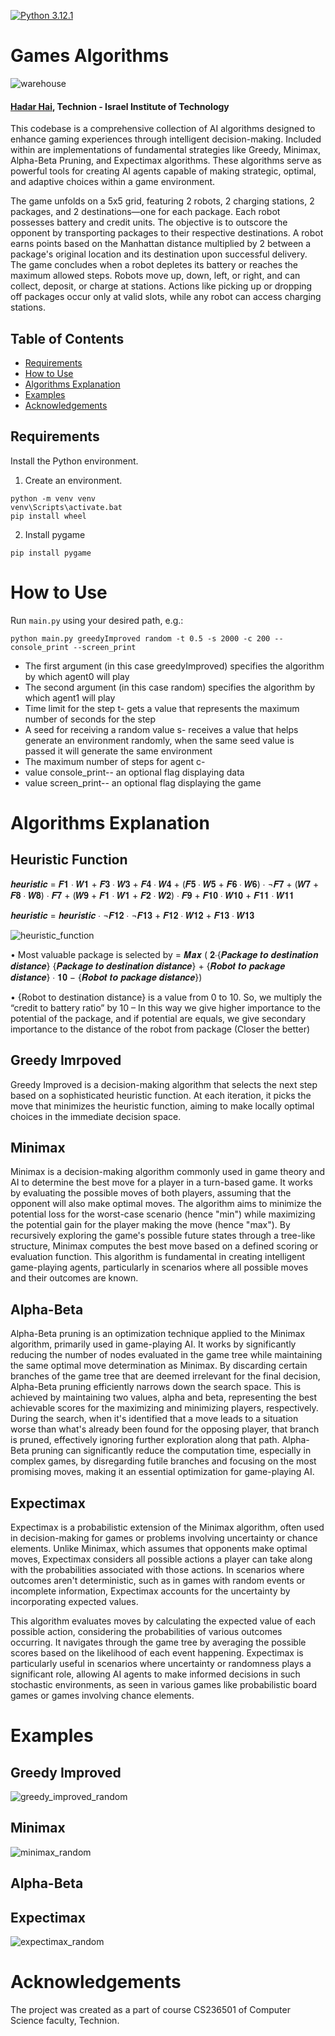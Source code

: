 [![Python 3.12.1](https://img.shields.io/badge/python-3.12.1+-blue?logo=python&logoColor=white)](https://www.python.org/downloads/release/python-3121/)

# Games Algorithms

![warehouse](https://github.com/hadar-hai/gamesAlgo/assets/64587231/32f37b82-e82a-43bc-99b0-4046a0e73264)

#### [Hadar Hai](https://www.linkedin.com/in/hadar-hai/), Technion - Israel Institute of Technology

This codebase is a comprehensive collection of AI algorithms designed to enhance gaming experiences through intelligent decision-making. Included within are implementations of fundamental strategies like Greedy, Minimax, Alpha-Beta Pruning, and Expectimax algorithms. These algorithms serve as powerful tools for creating AI agents capable of making strategic, optimal, and adaptive choices within a game environment.

The game unfolds on a 5x5 grid, featuring 2 robots, 2 charging stations, 2 packages, and 2 destinations—one for each package. Each robot possesses battery and credit units. The objective is to outscore the opponent by transporting packages to their respective destinations. A robot earns points based on the Manhattan distance multiplied by 2 between a package's original location and its destination upon successful delivery. The game concludes when a robot depletes its battery or reaches the maximum allowed steps. Robots move up, down, left, or right, and can collect, deposit, or charge at stations. Actions like picking up or dropping off packages occur only at valid slots, while any robot can access charging stations.

## Table of Contents

* [Requirements](#requirements)
* [How to Use](#how-to-use)
* [Algorithms Explanation](#algorithms-explanation)
* [Examples](#examples)
* [Acknowledgements](#acknowledgements)

## Requirements

Install the Python environment.

1. Create an environment.

```batch
python -m venv venv 
venv\Scripts\activate.bat
pip install wheel
```

2. Install pygame

```batch
pip install pygame
```
# How to Use

Run `main.py` using your desired path, e.g.:

```batch
python main.py greedyImproved random -t 0.5 -s 2000 -c 200 --console_print --screen_print
```
- The first argument (in this case greedyImproved) specifies the algorithm by which agent0 will
play
- The second argument (in this case random) specifies the algorithm by which agent1
will play
- Time limit for the step t- gets a value that represents the maximum number of
seconds for the step
- A seed for receiving a random value s- receives a value that helps generate an
environment randomly, when the same seed value is passed it will generate the
same environment
- The maximum number of steps for agent c-
- value console_print-- an optional flag displaying data
- value screen_print-- an optional flag displaying the game

# Algorithms Explanation

## Heuristic Function

<p>𝒉𝒆𝒖𝒓𝒊𝒔𝒕𝒊𝒄 = 𝑭𝟏 ∙ 𝑾𝟏 + 𝑭𝟑 ∙ 𝑾𝟑 + 𝑭𝟒 ∙ 𝑾𝟒 + (𝑭𝟓 ∙ 𝑾𝟓 + 𝑭𝟔 ∙ 𝑾𝟔) ∙ ¬𝑭𝟕 + (𝑾𝟕 + 𝑭𝟖 ∙ 𝑾𝟖) ∙ 𝑭𝟕 + (𝑾𝟗 + 𝑭𝟏 ∙ 𝑾𝟏 + 𝑭𝟐 ∙ 𝑾𝟐) ∙ 𝑭𝟗 + 𝑭𝟏𝟎 ∙ 𝑾𝟏𝟎 + 𝑭𝟏𝟏 ∙ 𝑾𝟏𝟏</p>
<p>𝒉𝒆𝒖𝒓𝒊𝒔𝒕𝒊𝒄 = 𝒉𝒆𝒖𝒓𝒊𝒔𝒕𝒊𝒄 ∙ ¬𝑭𝟏𝟐 ∙ ¬𝑭𝟏𝟑 + 𝑭𝟏𝟐 ∙ 𝑾𝟏𝟐 + 𝑭𝟏𝟑 ∙ 𝑾𝟏𝟑</p>

![heuristic_function](https://github.com/hadar-hai/gamesAlgo/assets/64587231/8c1a7705-8027-4057-8f1a-110758d431c3)

• Most valuable package is selected by = 𝑴𝒂𝒙 (
𝟐∙{𝑷𝒂𝒄𝒌𝒂𝒈𝒆 𝒕𝒐 𝒅𝒆𝒔𝒕𝒊𝒏𝒂𝒕𝒊𝒐𝒏 𝒅𝒊𝒔𝒕𝒂𝒏𝒄𝒆}
{𝑷𝒂𝒄𝒌𝒂𝒈𝒆 𝒕𝒐 𝒅𝒆𝒔𝒕𝒊𝒏𝒂𝒕𝒊𝒐𝒏 𝒅𝒊𝒔𝒕𝒂𝒏𝒄𝒆} + {𝑹𝒐𝒃𝒐𝒕 𝒕𝒐 𝒑𝒂𝒄𝒌𝒂𝒈𝒆 𝒅𝒊𝒔𝒕𝒂𝒏𝒄𝒆}
∙ 𝟏𝟎 −
{𝑹𝒐𝒃𝒐𝒕 𝒕𝒐 𝒑𝒂𝒄𝒌𝒂𝒈𝒆 𝒅𝒊𝒔𝒕𝒂𝒏𝒄𝒆}) 

• {Robot to destination distance} is a value from 0 to 10. So, we multiply the “credit to battery ratio” by 10 
– In this way we give higher importance to the potential of the package, and if potential are equals, we give secondary 
importance to the distance of the robot from package (Closer the better) 

## Greedy Imrpoved

Greedy Improved is a decision-making algorithm that selects the next step based on a sophisticated heuristic function. At each iteration, it picks the move that minimizes the heuristic function, aiming to make locally optimal choices in the immediate decision space.

## Minimax

Minimax is a decision-making algorithm commonly used in game theory and AI to determine the best move for a player in a turn-based game. It works by evaluating the possible moves of both players, assuming that the opponent will also make optimal moves. The algorithm aims to minimize the potential loss for the worst-case scenario (hence "min") while maximizing the potential gain for the player making the move (hence "max"). By recursively exploring the game's possible future states through a tree-like structure, Minimax computes the best move based on a defined scoring or evaluation function. This algorithm is fundamental in creating intelligent game-playing agents, particularly in scenarios where all possible moves and their outcomes are known.

## Alpha-Beta

Alpha-Beta pruning is an optimization technique applied to the Minimax algorithm, primarily used in game-playing AI. It works by significantly reducing the number of nodes evaluated in the game tree while maintaining the same optimal move determination as Minimax. By discarding certain branches of the game tree that are deemed irrelevant for the final decision, Alpha-Beta pruning efficiently narrows down the search space. This is achieved by maintaining two values, alpha and beta, representing the best achievable scores for the maximizing and minimizing players, respectively. During the search, when it's identified that a move leads to a situation worse than what's already been found for the opposing player, that branch is pruned, effectively ignoring further exploration along that path. Alpha-Beta pruning can significantly reduce the computation time, especially in complex games, by disregarding futile branches and focusing on the most promising moves, making it an essential optimization for game-playing AI.

## Expectimax

Expectimax is a probabilistic extension of the Minimax algorithm, often used in decision-making for games or problems involving uncertainty or chance elements. Unlike Minimax, which assumes that opponents make optimal moves, Expectimax considers all possible actions a player can take along with the probabilities associated with those actions. In scenarios where outcomes aren't deterministic, such as in games with random events or incomplete information, Expectimax accounts for the uncertainty by incorporating expected values.

This algorithm evaluates moves by calculating the expected value of each possible action, considering the probabilities of various outcomes occurring. It navigates through the game tree by averaging the possible scores based on the likelihood of each event happening. Expectimax is particularly useful in scenarios where uncertainty or randomness plays a significant role, allowing AI agents to make informed decisions in such stochastic environments, as seen in various games like probabilistic board games or games involving chance elements.

# Examples

## Greedy Improved

![greedy_improved_random](https://github.com/hadar-hai/gamesAlgo/assets/64587231/f6ba3213-5eb6-462d-8082-bbc6d66e5b80)

## Minimax

![minimax_random](https://github.com/hadar-hai/gamesAlgo/assets/64587231/df9ca6ef-8df2-4f97-9c73-e677736494d2)

## Alpha-Beta

## Expectimax

![expectimax_random](https://github.com/hadar-hai/gamesAlgo/assets/64587231/fdd8e64d-1290-4413-bdbc-89eae409e51e)















# Acknowledgements

The project was created as a part of course CS236501 of Computer Science faculty, Technion.
